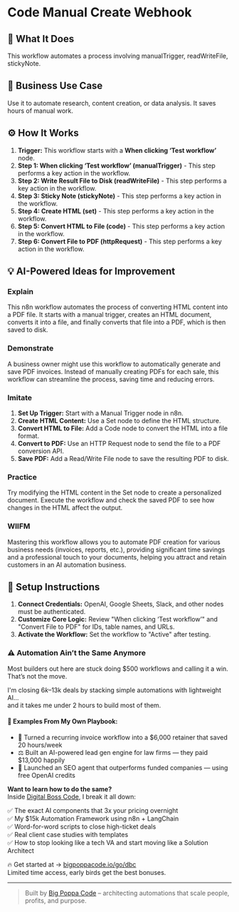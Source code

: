 # Code Manual Create Webhook

## 🚀 What It Does
This workflow automates a process involving manualTrigger, readWriteFile, stickyNote.

## 💼 Business Use Case
Use it to automate research, content creation, or data analysis. It saves hours of manual work.

## ⚙️ How It Works
1.  **Trigger:** This workflow starts with a **When clicking ‘Test workflow’** node.
2. **Step 1: When clicking ‘Test workflow’ (manualTrigger)** - This step performs a key action in the workflow.
3. **Step 2: Write Result File to Disk (readWriteFile)** - This step performs a key action in the workflow.
4. **Step 3: Sticky Note (stickyNote)** - This step performs a key action in the workflow.
5. **Step 4: Create HTML (set)** - This step performs a key action in the workflow.
6. **Step 5: Convert HTML to File (code)** - This step performs a key action in the workflow.
7. **Step 6: Convert File to PDF (httpRequest)** - This step performs a key action in the workflow.

## 💡 AI-Powered Ideas for Improvement
### Explain
This n8n workflow automates the process of converting HTML content into a PDF file. It starts with a manual trigger, creates an HTML document, converts it into a file, and finally converts that file into a PDF, which is then saved to disk.

### Demonstrate
A business owner might use this workflow to automatically generate and save PDF invoices. Instead of manually creating PDFs for each sale, this workflow can streamline the process, saving time and reducing errors.

### Imitate
1. **Set Up Trigger:** Start with a Manual Trigger node in n8n.
2. **Create HTML Content:** Use a Set node to define the HTML structure.
3. **Convert HTML to File:** Add a Code node to convert the HTML into a file format.
4. **Convert to PDF:** Use an HTTP Request node to send the file to a PDF conversion API.
5. **Save PDF:** Add a Read/Write File node to save the resulting PDF to disk.

### Practice
Try modifying the HTML content in the Set node to create a personalized document. Execute the workflow and check the saved PDF to see how changes in the HTML affect the output.

### WIIFM
Mastering this workflow allows you to automate PDF creation for various business needs (invoices, reports, etc.), providing significant time savings and a professional touch to your documents, helping you attract and retain customers in an AI automation business.

## 🔧 Setup Instructions
1. **Connect Credentials:** OpenAI, Google Sheets, Slack, and other nodes must be authenticated.
2. **Customize Core Logic:** Review "When clicking ‘Test workflow’" and "Convert File to PDF" for IDs, table names, and URLs.
3. **Activate the Workflow:** Set the workflow to "Active" after testing.

### ⚠️ Automation Ain’t the Same Anymore

Most builders out here are stuck doing $500 workflows and calling it a win.  
That’s not the move.  

I'm closing $6k–$13k deals by stacking simple automations with lightweight AI...  
and it takes me under 2 hours to build most of them.

#### 🧠 Examples From My Own Playbook:
- 🔁 Turned a recurring invoice workflow into a $6,000 retainer that saved 20 hours/week  
- ⚖️ Built an AI-powered lead gen engine for law firms — they paid $13,000 happily  
- 🚀 Launched an SEO agent that outperforms funded companies — using free OpenAI credits  

**Want to learn how to do the same?**  
Inside [Digital Boss Code](https://bigpoppacode.io/go/dbc), I break it all down:

✅ The exact AI components that 3x your pricing overnight  
✅ My $15k Automation Framework using n8n + LangChain  
✅ Word-for-word scripts to close high-ticket deals  
✅ Real client case studies with templates  
✅ How to stop looking like a tech VA and start moving like a Solution Architect  

🔥 Get started at → [bigpoppacode.io/go/dbc](https://bigpoppacode.io/go/dbc)  
Limited time access, early birds get the best bonuses.

---
> Built by [Big Poppa Code](https://bigpoppacode.io) – architecting automations that scale people, profits, and purpose.

